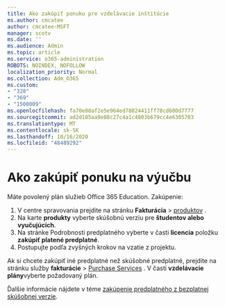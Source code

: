 ```yaml
---
title: Ako zakúpiť ponuku pre vzdelávacie inštitúcie
ms.author: cmcatee
author: cmcatee-MSFT
manager: scotv
ms.date: ''
ms.audience: Admin
ms.topic: article
ms.service: o365-administration
ROBOTS: NOINDEX, NOFOLLOW
localization_priority: Normal
ms.collection: Adm_O365
ms.custom:
- "328"
- "369"
- "1500009"
ms.openlocfilehash: fa70e88af2e5e964ed78824411ff78cd600d7777
ms.sourcegitcommit: ad2d185aa9e08c27c4a1c4803b679cc4e6305703
ms.translationtype: MT
ms.contentlocale: sk-SK
ms.lasthandoff: 10/16/2020
ms.locfileid: "48489292"
---
```

# <a name="how-to-purchase-an-education-offer"></a>Ako zakúpiť ponuku na výučbu

Máte povolený plán služieb Office 365 Education. Zakúpenie:
  
1. V centre spravovania prejdite na stránku **Fakturácia** \> [produktov](https://go.microsoft.com/fwlink/p/?linkid=842054) .
2. Na karte **produkty** vyberte skúšobnú verziu pre **študentov alebo vyučujúcich**.
3. Na stránke Podrobnosti predplatného vyberte v časti **licencia** položku **zakúpiť platené predplatné**.
4. Postupujte podľa zvyšných krokov na vzatie z projektu.

Ak si chcete zakúpiť iné predplatné než skúšobné predplatné, prejdite na stránku služby **fakturácie** \> [Purchase Services](https://go.microsoft.com/fwlink/p/?linkid=868433) . V časti **vzdelávacie plány**vyberte požadovaný plán.

Ďalšie informácie nájdete v téme [zakúpenie predplatného z bezplatnej skúšobnej verzie](https://docs.microsoft.com/microsoft-365/commerce/try-or-buy-microsoft-365#buy-a-subscription-from-your-free-trial).